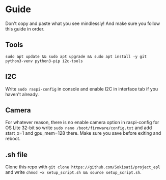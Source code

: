 # Guide

Don't copy and paste what you see mindlessly! And make sure you follow this guide in order. 


## Tools

```sudo apt update && sudo apt upgrade && sudo apt install -y git python3-venv python3-pip i2c-tools```

## I2C
Write ```sudo raspi-config``` in console and enable I2C in interface tab if you haven't already.

## Camera
For whatever reason, there is no enable camera option in raspi-config for OS Lite 32-bit so write ```sudo nano /boot/firmware/config.txt``` and add start_x=1 and gpu_mem=128 there. Make sure you save before exiting
and reboot.

## .sh file
Clone this repo with ```git clone https://github.com/Sokisati/project_epl``` and write ```chmod +x setup_script.sh && source setup_script.sh```.
